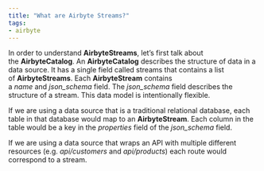 ```yaml
---
title: "What are Airbyte Streams?"
tags:
- airbyte
---
```

In order to understand **AirbyteStreams**, let’s first talk about the **AirbyteCatalog**. An **AirbyteCatalog** describes the structure of data in a data source. It has a single field called streams that contains a list of **AirbyteStreams**. Each **AirbyteStream** contains a _name_ and _json_schema_ field. The _json_schema_ field describes the structure of a stream. This data model is intentionally flexible.

If we are using a data source that is a traditional relational database, each table in that database would map to an **AirbyteStream**. Each column in the table would be a key in the _properties_ field of the _json_schema_ field.

If we are using a data source that wraps an API with multiple different resources (e.g. _api/customers_ and _api/products_) each route would correspond to a stream.